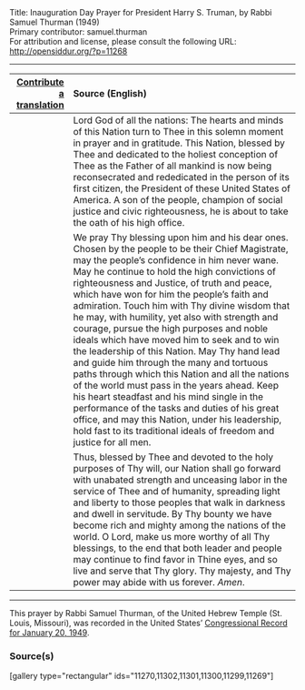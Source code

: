 <html>
<head></head>
<body>
Title: Inauguration Day Prayer for President Harry S. Truman, by Rabbi Samuel Thurman (1949)<br />
Primary contributor: samuel.thurman<br />
For attribution and license, please consult the following URL: <a href="http://opensiddur.org/?p=11268">http://opensiddur.org/?p=11268</a>
<p />
<hr />

<table style="margin-left: auto;margin-right: auto;" class="draggable">
<thead><tr><th id="x" style="text-align: right;"><a href="/contribute/upload/">Contribute a translation</a></th><th style="text-align: left;">Source (English)</th></tr></thead>
<tbody>
<tr><td style="vertical-align:top;">
<div class="liturgy"><span lang="he">

</span></div></td>
 
<td style="vertical-align:top;">
<div class="english">
Lord God of all the nations: 
The hearts and minds of this Nation 
turn to Thee in this solemn moment 
in prayer and in gratitude. 
This Nation, blessed by Thee 
and dedicated to the holiest conception of Thee 
as the Father of all mankind 
is now being reconsecrated 
and rededicated 
in the person of its first citizen, 
the President of these United States of America. 
A son of the people, 
champion of social justice and civic righteousness, 
he is about to take the oath of his high office.
</div></td></tr>


<tr><td style="vertical-align:top;">
<div class="liturgy"><span lang="he">

</span></div></td>
 
<td style="vertical-align:top;">
<div class="english">
We pray Thy blessing upon him and his dear ones. 
Chosen by the people to be their Chief Magistrate, 
may the people’s confidence in him never wane. 
May he continue to hold 
the high convictions of righteousness and Justice, 
of truth and peace, 
which have won for him the people’s faith and admiration. 
Touch him with Thy divine wisdom 
that he may, with humility, 
yet also with strength and courage, 
pursue the high purposes and noble ideals 
which have moved him to seek and to win 
the leadership of this Nation. 
May Thy hand lead and guide him 
through the many and tortuous paths 
through which this Nation 
and all the nations of the world 
must pass in the years ahead. 
Keep his heart steadfast and his mind single 
in the performance of the tasks and duties of his great office, 
and may this Nation, under his leadership, 
hold fast to its traditional ideals of freedom and justice for all men. 
</div></td></tr>


<tr><td style="vertical-align:top;">
<div class="liturgy"><span lang="he">

</span></div></td>
 
<td style="vertical-align:top;">
<div class="english">
Thus, blessed by Thee and devoted to the holy purposes of Thy will, 
our Nation shall go forward with unabated strength and unceasing labor 
in the service of Thee and of humanity, 
spreading light and liberty to those peoples that walk in darkness and dwell in servitude. 
By Thy bounty we have become rich and mighty among the nations of the world. 
O Lord, make us more worthy of all Thy blessings, 
to the end that both leader and people may continue to find favor in Thine eyes,
 and so live and serve that Thy glory. 
Thy majesty, and Thy power may abide with us forever. 
<em>Amen</em>.

</div></td></tr>
</tbody></table>

<hr />

This prayer by Rabbi Samuel Thurman, of the United Hebrew Temple (St. Louis, Missouri), was recorded in the United States’ <a href="https://archive.org/stream/congressionalrec94funit#page/n245/mode/2up">Congressional Record for January 20, 1949</a>.

<h3>Source(s)</h3>

[gallery type="rectangular" ids="11270,11302,11301,11300,11299,11269"]
</body>
</html>